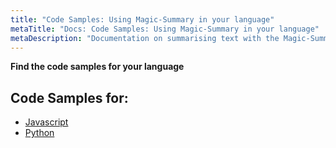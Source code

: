 ```yaml
---
title: "Code Samples: Using Magic-Summary in your language"
metaTitle: "Docs: Code Samples: Using Magic-Summary in your language"
metaDescription: "Documentation on summarising text with the Magic-Summary AI model delivered via Computational Magic. List of Code Samples"
---
```



**Find the code samples for your language**

## Code Samples for: 

- [Javascript](./javascript)
- [Python](./python) 